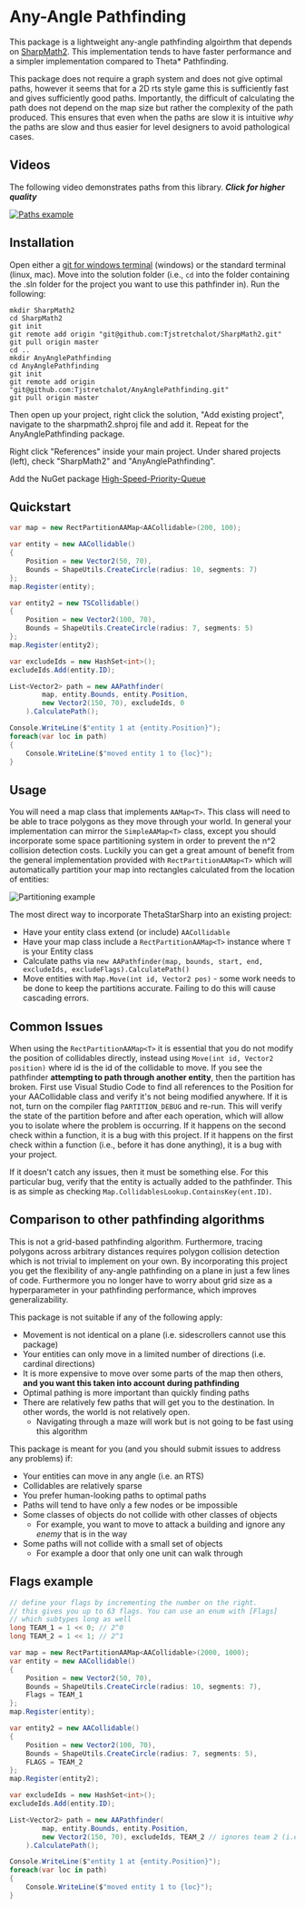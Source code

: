 # Any-Angle Pathfinding

This package is a lightweight any-angle pathfinding algoirthm that depends on
[SharpMath2](https://github.com/Tjstretchalot/sharpmath2). This implementation
tends to have faster performance and a simpler implementation compared to Theta*
Pathfinding.

This package does not require a graph system and does not give optimal paths,
however it seems that for a 2D rts style game this is sufficiently fast and
gives sufficiently good paths. Importantly, the difficult of calculating the
path does not depend on the map size but rather the complexity of the path
produced. This ensures that even when the paths are slow it is intuitive *why*
the paths are slow and thus easier for level designers to avoid pathological
cases.

## Videos

The following video demonstrates paths from this library. ***Click for higher
quality***

[![Paths
example](docs/example.gif)](https://www.youtube.com/watch?v=bt-QorgXXWQ)

## Installation

Open either a [git for windows terminal](https://gitforwindows.org/) (windows)
or the standard terminal (linux, mac). Move into the solution folder (i.e., `cd`
into the folder containing the .sln folder for the project you want to use this
pathfinder in). Run the following:

```
mkdir SharpMath2
cd SharpMath2
git init
git remote add origin "git@github.com:Tjstretchalot/SharpMath2.git"
git pull origin master
cd ..
mkdir AnyAnglePathfinding
cd AnyAnglePathfinding
git init
git remote add origin "git@github.com:Tjstretchalot/AnyAnglePathfinding.git"
git pull origin master
```

Then open up your project, right click the solution, "Add existing project",
navigate to the sharpmath2.shproj file and add it. Repeat for the AnyAnglePathfinding
package.

Right click "References" inside your main project. Under shared projects (left),
check "SharpMath2" and "AnyAnglePathfinding".

Add the NuGet package [High-Speed-Priority-Queue](https://github.com/BlueRaja/High-Speed-Priority-Queue-for-C-Sharp)

## Quickstart

```csharp
var map = new RectPartitionAAMap<AACollidable>(200, 100);

var entity = new AACollidable()
{
    Position = new Vector2(50, 70),
    Bounds = ShapeUtils.CreateCircle(radius: 10, segments: 7)
};
map.Register(entity);

var entity2 = new TSCollidable()
{
    Position = new Vector2(100, 70),
    Bounds = ShapeUtils.CreateCircle(radius: 7, segments: 5)
};
map.Register(entity2);

var excludeIds = new HashSet<int>();
excludeIds.Add(entity.ID);

List<Vector2> path = new AAPathfinder(
        map, entity.Bounds, entity.Position,
        new Vector2(150, 70), excludeIds, 0
    ).CalculatePath();

Console.WriteLine($"entity 1 at {entity.Position}");
foreach(var loc in path)
{
    Console.WriteLine($"moved entity 1 to {loc}");
}
```

## Usage

You will need a map class that implements `AAMap<T>`. This class will need to be
able to trace polygons as they move through your world. In general your
implementation can mirror the `SimpleAAMap<T>` class, except you should
incorporate some space partitioning system in order to prevent the n^2 collision
detection costs. Luckily you can get a great amount of benefit from the general
implementation provided with `RectPartitionAAMap<T>` which will automatically
partition your map into rectangles calculated from the location of entities:

![Partitioning example](docs/rectpartition.png)

The most direct way to incorporate ThetaStarSharp into an existing project:

- Have your entity class extend (or include) `AACollidable`
- Have your map class include a `RectPartitionAAMap<T>` instance where `T` is
your Entity class
- Calculate paths via `new AAPathfinder(map, bounds, start, end, excludeIds,
  excludeFlags).CalculatePath()`
- Move entities with `Map.Move(int id, Vector2 pos)` - some work needs to be done
  to keep the partitions accurate. Failing to do this will cause cascading errors.

## Common Issues

When using the `RectPartitionAAMap<T>` it is essential that you do not modify the
position of collidables directly, instead using `Move(int id, Vector2 position)` where
id is the id of the collidable to move. If you see the pathfinder **attempting to path
through another entity**, then the partition has broken. First use Visual Studio Code to
find all references to the Position for your AACollidable class and verify it's not being
modified anywhere. If it is not, turn on the compiler flag `PARTITION_DEBUG` and re-run.
This will verify the state of the partition before and after each operation, which will
allow you to isolate where the problem is occurring. If it happens on the second check
within a function, it is a bug with this project. If it happens on the first check within
a function (i.e., before it has done anything), it is a bug with your project.

If it doesn't catch any issues, then it must be something else. For this particular bug,
verify that the entity is actually added to the pathfinder. This is as simple as checking
`Map.CollidablesLookup.ContainsKey(ent.ID)`.

## Comparison to other pathfinding algorithms

This is not a grid-based pathfinding algorithm. Furthermore, tracing polygons
across arbitrary distances requires polygon collision detection which is not
trivial to implement on your own. By incorporating this project you get the
flexibility of any-angle pathfinding on a plane in just a few lines of code.
Furthermore you no longer have to worry about grid size as a hyperparameter in
your pathfinding performance, which improves generalizability.

This package is not suitable if any of the following apply:

- Movement is not identical on a plane (i.e. sidescrollers cannot use this
  package)
- Your entities can only move in a limited number of directions (i.e. cardinal
  directions)
- It is more expensive to move over some parts of the map then others, **and you
  want this taken into account during pathfinding**
- Optimal pathing is more important than quickly finding paths
- There are relatively few paths that will get you to the destination. In other
  words, the world is not relatively open.
  - Navigating through a maze will work but is not going to be fast using this
    algorithm

This package is meant for you (and you should submit issues to address any
problems) if:

- Your entities can move in any angle (i.e. an RTS)
- Collidables are relatively sparse
- You prefer human-looking paths to optimal paths
- Paths will tend to have only a few nodes or be impossible
- Some classes of objects do not collide with other classes of objects
  - For example, you want to move to attack a building and ignore any *enemy*
    that is in the way
- Some paths will not collide with a small set of objects
  - For example a door that only one unit can walk through

## Flags example

```csharp
// define your flags by incrementing the number on the right.
// this gives you up to 63 flags. You can use an enum with [Flags]
// which subtypes long as well
long TEAM_1 = 1 << 0; // 2^0
long TEAM_2 = 1 << 1; // 2^1

var map = new RectPartitionAAMap<AACollidable>(2000, 1000);
var entity = new AACollidable()
{
    Position = new Vector2(50, 70),
    Bounds = ShapeUtils.CreateCircle(radius: 10, segments: 7),
    Flags = TEAM_1
};
map.Register(entity);

var entity2 = new AACollidable()
{
    Position = new Vector2(100, 70),
    Bounds = ShapeUtils.CreateCircle(radius: 7, segments: 5),
    FLAGS = TEAM_2
};
map.Register(entity2);

var excludeIds = new HashSet<int>();
excludeIds.Add(entity.ID);

List<Vector2> path = new AAPathfinder(
        map, entity.Bounds, entity.Position,
        new Vector2(150, 70), excludeIds, TEAM_2 // ignores team 2 (i.e., entity2) -> direct path
    ).CalculatePath();

Console.WriteLine($"entity 1 at {entity.Position}");
foreach(var loc in path)
{
    Console.WriteLine($"moved entity 1 to {loc}");
}
```
